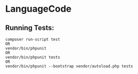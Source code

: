 # LanguageCode

## Running Tests:

    composer run-script test
    OR
    vendor/bin/phpunit
    OR
    vendor/bin/phpunit tests
    OR
    vendor/bin/phpunit --bootstrap vendor/autoload.php tests
